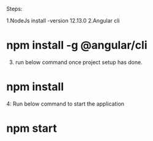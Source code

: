 Steps:

1.NodeJs install -version 12.13.0
2.Angular cli
# npm install -g @angular/cli
3. run below command once project setup has done.
# npm install
4: Run below command to start the application
# npm start
